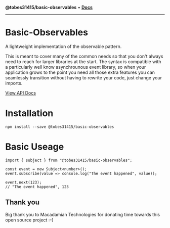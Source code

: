 **@tobes31415/basic-observables** • [**Docs**](globals.md)

***

# Basic-Observables

A lightweight implementation of the observable pattern.

This is meant to cover many of the common needs so that you don't always need to reach for larger libraries at the start. The syntax is compatible with a particularly well know asynchrounous event library, so when your application grows to the point you need all those extra features you can seamlessly transition without having to rewrite your code, just change your imports.

[View API Docs](docs/globals.md)

# Installation

    npm install --save @tobes31415/basic-observables

# Basic Useage

    import { subject } from "@tobes31415/basic-observables";

    const event = new Subject<number>();
    event.subscribe(value => console.log("The event happened", value));

    event.next(123);
    // "The event happened", 123

## Thank you

Big thank you to Macadamian Technologies for donating time towards this open source project :-)
